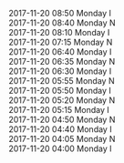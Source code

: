 2017-11-20 08:50 Monday  I  
2017-11-20 08:40 Monday  N  
2017-11-20 08:10 Monday  I  
2017-11-20 07:15 Monday  N  
2017-11-20 06:40 Monday  I  
2017-11-20 06:35 Monday  N  
2017-11-20 06:30 Monday  I  
2017-11-20 05:55 Monday  N  
2017-11-20 05:50 Monday  I  
2017-11-20 05:20 Monday  N  
2017-11-20 05:15 Monday  I  
2017-11-20 04:50 Monday  N  
2017-11-20 04:40 Monday  I  
2017-11-20 04:05 Monday  N  
2017-11-20 04:00 Monday  I  
